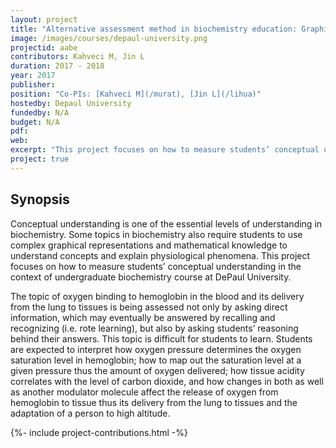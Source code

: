 ```yaml
---
layout: project
title: "Alternative assessment method in biochemistry education: Graphical representation of oxygen binding and delivery"
image: /images/courses/depaul-university.png
projectid: aabe
contributors: Kahveci M, Jin L
duration: 2017 - 2018
year: 2017
publisher:
position: "Co-PIs: [Kahveci M](/murat), [Jin L](/lihua)"
hostedby: Depaul University
fundedby: N/A
budget: N/A
pdf:
web:
excerpt: "This project focuses on how to measure students’ conceptual understanding in the context of undergraduate biochemistry course at DePaul University."
project: true
---
```


## Synopsis

Conceptual understanding is one of the essential levels of understanding in biochemistry. Some topics in biochemistry also require students to use complex graphical representations and mathematical knowledge to understand concepts and explain physiological phenomena. This project focuses on how to measure students’ conceptual understanding in the context of undergraduate biochemistry course at DePaul University.

The topic of oxygen binding to hemoglobin in the blood and its delivery from the lung to tissues is being assessed not only by asking direct information, which may eventually be answered by recalling and recognizing (i.e. rote learning), but also by asking students’ reasoning behind their answers. This topic is difficult for students to learn. Students are expected to interpret how oxygen pressure determines the oxygen saturation level in hemoglobin; how to map out the saturation level at a given pressure thus the amount of oxygen delivered; how tissue acidity correlates with the level of carbon dioxide, and how changes in both as well as another modulator molecule affect the release of oxygen from hemoglobin to tissue thus its delivery from the lung to tissues and the adaptation of a person to high altitude.

{%- include project-contributions.html -%}
